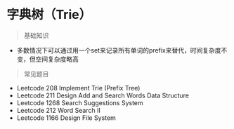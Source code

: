
&emsp;
# 字典树（Trie）

>基础知识
- 多数情况下可以通过用一个set来记录所有单词的prefix来替代，时间复杂度不变，但空间复杂度略高

>常见题目
- Leetcode 208 Implement Trie (Prefix Tree)
- Leetcode 211 Design Add and Search Words Data Structure
- Leetcode 1268 Search Suggestions System
- Leetcode 212 Word Search II
- Leetcode 1166 Design File System
